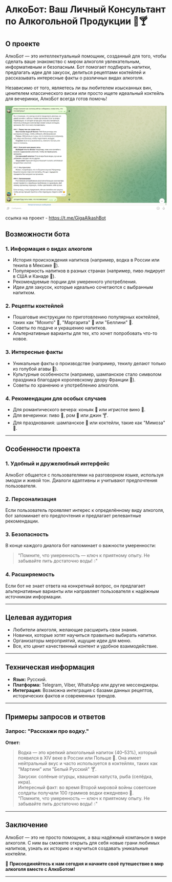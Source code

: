 # АлкоБот: Ваш Личный Консультант по Алкогольной Продукции 🍷🍸

## О проекте
АлкоБот — это интеллектуальный помощник, созданный для того, чтобы сделать ваше знакомство с миром алкоголя увлекательным, информативным и безопасным. Бот помогает подбирать напитки, предлагать идеи для закусок, делиться рецептами коктейлей и рассказывать интересные факты о различных видах алкоголя. 

Независимо от того, являетесь ли вы любителем изысканных вин, ценителем классического виски или просто ищете идеальный коктейль для вечеринки, АлкоБот всегда готов помочь!

![скриншот1](https://raw.githubusercontent.com/NPGoncharov/Ai_AlkoBot/ca59f80f782471905aeffd457021070689db42cf/%D0%A1%D0%BD%D0%B8%D0%BC%D0%BE%D0%BA%20%D1%8D%D0%BA%D1%80%D0%B0%D0%BD%D0%B0%202025-07-02%20160447.png)


ссылка на проект - https://t.me/GigaAlkashBot

## Возможности бота

### 1. **Информация о видах алкоголя**
- История происхождения напитков (например, водка в России или текила в Мексике 🌵).
- Популярность напитков в разных странах (например, пиво лидирует в США и Канаде 🍺).
- Рекомендуемые порции для умеренного употребления.
- Идеи для закусок, которые идеально сочетаются с выбранным напитком.

### 2. **Рецепты коктейлей**
- Пошаговые инструкции по приготовлению популярных коктейлей, таких как "Мохито" 🍹, "Маргарита" 🍋 или "Беллини" 🍑.
- Советы по подаче и украшению напитков.
- Альтернативные варианты для тех, кто хочет попробовать что-то новое.

### 3. **Интересные факты**
- Уникальные факты о производстве (например, текилу делают только из голубой агавы 🌿).
- Культурные особенности (например, шампанское стало символом праздника благодаря королевскому двору Франции 🎉).
- Советы по хранению и употреблению алкоголя.

### 4. **Рекомендации для особых случаев**
- Для романтического вечера: коньяк 🥃 или игристое вино 🍾.
- Для вечеринки: пиво 🍺, ром 🥃 или джин 🍸.
- Для празднования: шампанское 🎈 или коктейли, такие как "Мимоза" 🍊.

---

## Особенности проекта

### 1. **Удобный и дружелюбный интерфейс**
АлкоБот общается с пользователями на разговорном языке, используя эмодзи и живой тон. Диалоги адаптивны и учитывают предпочтения пользователя.

### 2. **Персонализация**
Если пользователь проявляет интерес к определённому виду алкоголя, бот запоминает его предпочтения и предлагает релевантные рекомендации.

### 3. **Безопасность**
В конце каждого диалога бот напоминает о важности умеренности:
> "Помните, что умеренность — ключ к приятному опыту. Не забывайте пить достаточно воды! 💧"

### 4. **Расширяемость**
Если бот не знает ответа на конкретный вопрос, он предлагает альтернативные варианты или направляет пользователя к надёжным источникам информации.

---

## Целевая аудитория
- Любители алкоголя, желающие расширить свои знания.
- Новички, которые хотят научиться правильно выбирать напитки.
- Организаторы мероприятий, ищущие идеи для меню.
- Все, кто ценит качественный контент и удобное взаимодействие.

---

## Техническая информация
- **Язык:** Русский.
- **Платформа:** Telegram, Viber, WhatsApp или другие мессенджеры.
- **Интеграция:** Возможна интеграция с базами данных рецептов, исторических фактов и современных трендов.

---

## Примеры запросов и ответов

### Запрос: "Расскажи про водку."
**Ответ:**
> Водка — это крепкий алкогольный напиток (40–53%), который появился в XIV веке в России или Польше 🌟. Она имеет нейтральный вкус и часто используется в коктейлях, таких как "Мартини" или "Белый Русский" 🍸.  
> Закуски: солёные огурцы, квашеная капуста, рыба (селёдка, икра).  
> Интересный факт: во время Второй мировой войны советские солдаты получали 100 граммов водки ежедневно 💪.  
> "Помните, что умеренность — ключ к приятному опыту. Не забывайте пить достаточно воды! 💧"

---

## Заключение
АлкоБот — это не просто помощник, а ваш надёжный компаньон в мире алкоголя. С ним вы сможете открыть для себя новые грани любимых напитков, узнать их историю и научиться создавать уникальные коктейли.  

💬 **Присоединяйтесь к нам сегодня и начните своё путешествие в мир алкоголя вместе с АлкоБотом!**

---
